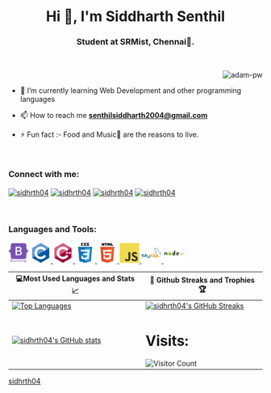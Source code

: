 <h1 align="center">Hi 👋, I'm Siddharth Senthil</h1>
<h3 align="center">Student at SRMist, Chennai🌟.</h3>

<br>

  </p>
  <p><img align="right" src="https://github.com/Adam-pw/Adam-pw/blob/main/animation_500_kxa883sd.gif" alt="adam-pw" /></p>

<br>


- 🌱 I’m currently learning Web Development and other programming languages

- 📫 How to reach me **senthilsiddharth2004@gmail.com**

- ⚡ Fun fact :- Food and Music🎵 are the reasons to live.

<br>

<h3 align="left">Connect with me:</h3>
<p align="left">
  <a href="https://www.linkedin.com/in/sidhrt04/" target="blank"><img align="center"
      src="https://raw.githubusercontent.com/rahuldkjain/github-profile-readme-generator/master/src/images/icons/Social/linked-in-alt.svg"
      alt="sidhrth04" height="30" width="40" /></a>
  <a href="https://instagram.com/sidhrth04" target="blank"><img align="center"
      src="https://raw.githubusercontent.com/rahuldkjain/github-profile-readme-generator/master/src/images/icons/Social/instagram.svg"
      alt="sidhrth04" height="30" width="40" /></a>
  <a href="https://www.hackerrank.com/sidhrth04" target="blank"><img align="center"
      src="https://raw.githubusercontent.com/rahuldkjain/github-profile-readme-generator/master/src/images/icons/Social/hackerrank.svg"
      alt="sidhrth04" height="30" width="40" /></a>
 <a href="https://twitter.com/sidhrth04" target="blank"><img align="center"
      src="https://raw.githubusercontent.com/rahuldkjain/github-profile-readme-generator/master/src/images/icons/Social/twitter.svg"
      alt="sidhrth04" height="30" width="40" /></a>
</p>

<br>

<h3 align="left">Languages and Tools:</h3>
<p align="left"> 
    <img src="https://raw.githubusercontent.com/devicons/devicon/master/icons/bootstrap/bootstrap-plain-wordmark.svg"
      alt="bootstrap" width="40" height="40" /> </a> <a href="https://www.cprogramming.com/" target="_blank"
    rel="noreferrer"> <img src="https://raw.githubusercontent.com/devicons/devicon/master/icons/c/c-original.svg"
      alt="c" width="40" height="40" /> </a> <a href="https://www.w3schools.com/cpp/" target="_blank" rel="noreferrer">
    <img src="https://raw.githubusercontent.com/devicons/devicon/master/icons/cplusplus/cplusplus-original.svg"
      alt="cplusplus" width="40" height="40" /> </a> <a href="https://www.w3schools.com/css/" target="_blank"
    rel="noreferrer"> <img
      src="https://raw.githubusercontent.com/devicons/devicon/master/icons/css3/css3-original-wordmark.svg" alt="css3"
      width="40" height="40" /> </a> <a href="https://www.w3.org/html/" target="_blank" rel="noreferrer"> <img
      src="https://raw.githubusercontent.com/devicons/devicon/master/icons/html5/html5-original-wordmark.svg"
      alt="html5" width="40" height="40" /> </a>  <a href="https://developer.mozilla.org/en-US/docs/Web/JavaScript" target="_blank"
    rel="noreferrer"> <img
      src="https://raw.githubusercontent.com/devicons/devicon/master/icons/javascript/javascript-original.svg"
      alt="javascript" width="40" height="40" /> </a> <a href="https://www.mysql.com/" target="_blank" rel="noreferrer"> <img
      src="https://raw.githubusercontent.com/devicons/devicon/master/icons/mysql/mysql-original-wordmark.svg"
      alt="mysql" width="40" height="40" /> </a> </a> <a href="https://nodejs.org" target="_blank" rel="noreferrer"> <img
      src="https://raw.githubusercontent.com/devicons/devicon/master/icons/nodejs/nodejs-original-wordmark.svg"
      alt="nodejs" width="40" height="40" /> </a> 
<br>

<!-- <h3>Statistical Data :-</h3>
 
<p><img align="left"
    src="https://github-readme-stats.vercel.app/api/top-langs?username=sidhrth04&show_icons=true&locale=en&bg_color=0d1117&text_color=ffffff&layout=compact"
    alt="sidhrth04" 
    bg_color=#808080/>|<img align="right" src="https://github-readme-stats.vercel.app/api?username=sidhrth04&show_icons=true&locale=en&bg_color=0d1117&text_color=ffffff&repo=convoychat"
    alt="sidhrth04" /></p>

<p><img align="bottom" src="https://github-readme-streak-stats.herokuapp.com/?user=sidhrth04&theme=dark&background=0d1117&date_format=M%20j%5B%2C%20Y%5D" alt="sidhrth04" /></p>
      
<p align="left"> <a href="https://twitter.com/" target="blank"><img
      src="https://img.shields.io/twitter/follow/?logo=twitter&style=for-the-badge" alt="" /></a> </p> -->
      
|💻Most Used Languages and Stats 📈|🎯 Github Streaks and Trophies 🏆|
|-----------------------------------|----------------------------------|
|[![Top Languages](https://github-readme-stats.vercel.app/api/top-langs/?username=sidhrth04&show_icons=true&theme=midnight-purple&layout=compact&hide_title=true)](https://github.com/sidhrth04)|[![sidhrth04's GitHub Streaks](https://github-readme-streak-stats.herokuapp.com/?user=sidhrth04&theme=midnight-purple&hide_border=true)](https://github.com/sidhrth04)
|[![sidhrth04's GitHub stats](https://github-readme-stats.vercel.app/api?username=sidhrth04&show_icons=true&theme=ayu-mirage&hide_title=true)](https://github.com/sidhrth04)|<h1 >Visits: </h1> ![Visitor Count](https://profile-counter.glitch.me/sidhrth04/count.svg)

[sidhrth04](https://github.com/sidhrth04)

